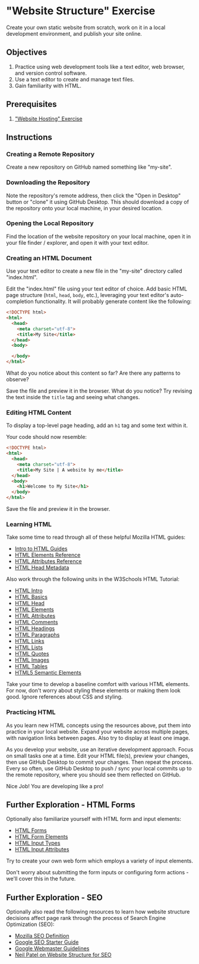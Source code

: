 # "Website Structure" Exercise

Create your own static website from scratch, work on it in a local development environment, and publish your site online.

## Objectives

  1. Practice using web development tools like a text editor, web browser, and version control software.
  2. Use a text editor to create and manage text files.
  3. Gain familiarity with HTML.

## Prerequisites

  1. ["Website Hosting" Exercise](/exercises/website-hosting/exercise.md)

## Instructions

### Creating a Remote Repository

Create a new repository on GitHub named something like "my-site".

### Downloading the Repository

Note the repository's remote address, then click the "Open in Desktop" button or "clone" it using GitHub Desktop. This should download a copy of the repository onto your local machine, in your desired location.

### Opening the Local Repository

Find the location of the website repository on your local machine, open it in your file finder / explorer, and open it with your text editor.

### Creating an HTML Document

Use your text editor to create a new file in the "my-site" directory called "index.html".

Edit the "index.html" file using your text editor of choice. Add basic HTML page structure (`html`, `head`, `body`, etc.), leveraging your text editor's auto-completion functionality. It will probably generate content like the following:

```` html
<!DOCTYPE html>
<html>
  <head>
    <meta charset="utf-8">
    <title>My Site</title>
  </head>
  <body>

  </body>
</html>
````

What do you notice about this content so far? Are there any patterns to observe?

Save the file and preview it in the browser. What do you notice? Try revising the text inside the `title` tag and seeing what changes.

### Editing HTML Content

To display a top-level page heading, add an `h1` tag and some text within it.

Your code should now resemble:

```` html
<!DOCTYPE html>
<html>
  <head>
    <meta charset="utf-8">
    <title>My Site | A website by me</title>
  </head>
  <body>
    <h1>Welcome to My Site</h1>
  </body>
</html>
````

Save the file and preview it in the browser.

### Learning HTML

Take some time to read through all of these helpful Mozilla HTML guides:

  + [Intro to HTML Guides](https://developer.mozilla.org/en-US/docs/Learn/HTML/Introduction_to_HTML)
  + [HTML Elements Reference](https://developer.mozilla.org/en-US/docs/Web/HTML/Element)
  + [HTML Attributes Reference](https://developer.mozilla.org/en-US/docs/Web/HTML/Attributes)
  + [HTML Head Metadata](https://developer.mozilla.org/en-US/docs/Learn/HTML/Introduction_to_HTML/The_head_metadata_in_HTML)

Also work through the following units in the W3Schools HTML Tutorial:

  + [HTML Intro](https://www.w3schools.com/html/html_intro.asp)
  + [HTML Basics](https://www.w3schools.com/html/html_basic.asp)
  + [HTML Head](https://www.w3schools.com/html/html_head.asp)
  + [HTML Elements](https://www.w3schools.com/html/html_elements.asp)
  + [HTML Attributes](https://www.w3schools.com/html/html_attributes.asp)
  + [HTML Comments](https://www.w3schools.com/html/html_comments.asp)
  + [HTML Headings](https://www.w3schools.com/html/html_headings.asp)
  + [HTML Paragraphs](https://www.w3schools.com/html/html_paragraphs.asp)
  + [HTML Links](https://www.w3schools.com/html/html_links.asp)
  + [HTML Lists](https://www.w3schools.com/html/html_lists.asp)
  + [HTML Quotes](https://www.w3schools.com/html/html_quotation_elements.asp)
  + [HTML Images](https://www.w3schools.com/html/html_images.asp)
  + [HTML Tables](https://www.w3schools.com/html/html_tables.asp)
  + [HTML5 Semantic Elements](https://www.w3schools.com/html/html5_semantic_elements.asp)

Take your time to develop a baseline comfort with various HTML elements. For now, don't worry about styling these elements or making them look good. Ignore references about CSS and styling.

### Practicing HTML

As you learn new HTML concepts using the resources above, put them into practice in your local website. Expand your website across multiple pages, with navigation links between pages. Also try to display at least one image.

As you develop your website, use an iterative development approach. Focus on small tasks one at a time. Edit your HTML file(s), preview your changes, then use GitHub Desktop to commit your changes. Then repeat the process. Every so often, use GitHub Desktop to push / sync your local commits up to the remote repository, where you should see them reflected on GitHub.

Nice Job! You are developing like a pro!

## Further Exploration - HTML Forms

Optionally also familiarize yourself with HTML form and input elements:

  + [HTML Forms](https://www.w3schools.com/html/html_forms.asp)
  + [HTML Form Elements](https://www.w3schools.com/html/html_form_elements.asp)
  + [HTML Input Types](https://www.w3schools.com/html/html_form_input_types.asp)
  + [HTML Input Attributes](https://www.w3schools.com/html/html_form_attributes.asp)

Try to create your own web form which employs a variety of input elements.

Don't worry about submitting the form inputs or configuring form actions - we'll cover this in the future.

## Further Exploration - SEO

Optionally also read the following resources to learn how website structure decisions affect page rank through the process of Search Engine Optimization (SEO):

  + [Mozilla SEO Definition](https://developer.mozilla.org/en-US/docs/Glossary/SEO)
  + [Google SEO Starter Guide](https://developers.google.com/search/docs/beginner/seo-starter-guide)
  + [Google Webmaster Guidelines](https://developers.google.com/search/docs/advanced/guidelines/webmaster-guidelines)
  + [Neil Patel on Website Structure for SEO](https://neilpatel.com/blog/site-structure-enhance-seo/amp/)

